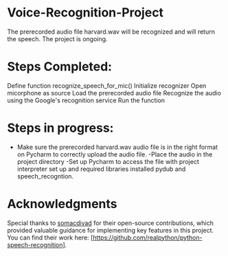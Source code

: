 # Voice-Recognition-Project


The prerecorded audio file harvard.wav will be recognized and will return the speech. The project is ongoing.

# Steps Completed:
Define function recognize_speech_for_mic()
Initialize recognizer
Open micorphone as source
Load the prerecorded audio file
Recognize the audio using the Google's recognition service
Run the function

# Steps in progress:
- Make sure the prerecorded harvard.wav audio file is in the right format on Pycharm to correctly upload the audio file.
-Place the audio in the project directory
-Set up Pycharm to access the file with project interpreter set up and required libraries installed pydub and speech_recogntion.


# Acknowledgments

Special thanks to [somacdivad](https://github.com/somacdivad) for their open-source contributions, which provided valuable guidance for implementing key features in this project. You can find their work here: [https://github.com/realpython/python-speech-recognition].


